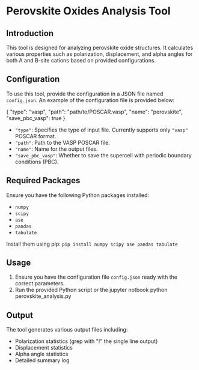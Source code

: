 Perovskite Oxides Analysis Tool
===============================

Introduction
------------

This tool is designed for analyzing perovskite oxide structures. It calculates various properties such as polarization, displacement, and alpha angles for both A and B-site cations based on provided configurations.

Configuration
-------------

To use this tool, provide the configuration in a JSON file named `config.json`. An example of the configuration file is provided below:

{  "type":  "vasp",  "path":  "path/to/POSCAR.vasp",  "name":  "perovskite",  "save_pbc_vasp":  true  }

-   `"type"`: Specifies the type of input file. Currently supports only `"vasp"` POSCAR format.
-   `"path"`: Path to the VASP POSCAR file.
-   `"name"`: Name for the output files.
-   `"save_pbc_vasp"`: Whether to save the supercell with periodic boundary conditions (PBC).

Required Packages
-----------------

Ensure you have the following Python packages installed:

-   `numpy`
-   `scipy`
-   `ase`
-   `pandas`
-   `tabulate`

Install them using pip:
`pip install numpy scipy ase pandas tabulate`

Usage
-----

1.  Ensure you have the configuration file `config.json` ready with the correct parameters.
2.  Run the provided Python script or the jupyter notbook
python perovskite_analysis.py

Output
------

The tool generates various output files including:

-   Polarization statistics (grep with "!" the single line output)
-   Displacement statistics
-   Alpha angle statistics
-   Detailed summary log

